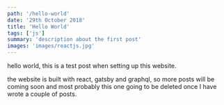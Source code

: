 ```yaml
---
path: '/hello-world'
date: '29th October 2018'
title: 'Hello World'
tags: ['js']
summary: 'description about the first post'
images: 'images/reactjs.jpg'
---
```


hello world,
this is a test post when setting up this website.

the website is built with react, gatsby and graphql, so more posts will be coming soon and most probably this one going to be deleted once I have wrote a couple of posts.
